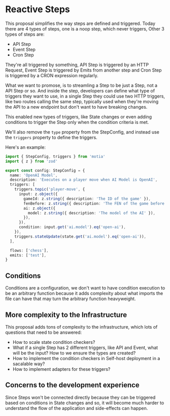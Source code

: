 # Reactive Steps

This proposal simplifies the way steps are defined and triggered. Today there are 4 types of steps, one is
a noop step, which never triggers,
Other 3 types of steps are:

- API Step
- Event Step
- Cron Step

They're all triggered by something, API Step is triggered by an HTTP Request, Event Step is triggered by Emits from
another step and Cron Step is triggered by a CRON expression regularly.

What we want to promose, is to streamling a Step to be just a Step, not a API Step or so. And inside the step,
developers can define what type of triggers they want to use, in a single Step they could use two HTTP triggers, like two
routes calling the same step, typically used when they're moving the API to a new endpoint but don't want to
have breaking changes.

This enabled new types of triggers, like State changes or even adding conditions to trigger the Step only
when the condition criteria is met.

We'll also remove the `type` property from the StepConfig, and instead use the `triggers` property to define the triggers.

Here's an example:

```typescript
import { StepConfig, triggers } from 'motia'
import { z } from 'zod'

export const config: StepConfig = {
  name: 'OpenAI Model',
  description: 'Executes on a player move when AI Model is OpenAI',
  triggers: [
    triggers.topic('player-move', {
      input: z.object({
        gameId: z.string({ description: 'The ID of the game' }),
        fenBefore: z.string({ description: 'The FEN of the game before the move' }),
        ai: z.object({
          model: z.string({ description: 'The model of the AI' }),
        }),
      }),
      condition: input.get('ai.model').eq('open-ai'),
    }),
    triggers.stateUpdate(state.get('ai.model').eq('open-ai')),
  ],

  flows: ['chess'],
  emits: ['test'],
}
```

## Conditions

Conditions are a configuration, we don't want to have condition execution to be an arbitrary function because it adds
complexity about what imports the file can have that may turn the arbitrary function heavyweight.

## More complexity to the Infrastructure

This proposal adds tons of complexity to the infrastructure, which lots of questions that need to be answered:

- How to scale state condition checkers?
- What if a single Step has 2 different triggers, like API and Event, what will be the input? How to we ensure the types are created?
- How to implement the condition checkers in Self-host deployment in a sacalable way?
- How to implement adapters for these triggers?

## Concerns to the development experience

Since Steps won't be connected directly because they can be triggered based on conditions in State changes and so,
it will become much harder to understand the flow of the application and side-effects can happen.
